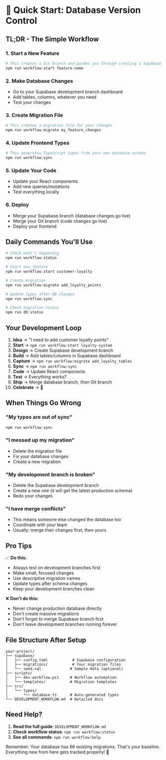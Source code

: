 # 🚀 Quick Start: Database Version Control

## TL;DR - The Simple Workflow

### 1. Start a New Feature
```powershell
# This creates a Git branch and guides you through creating a Supabase branch
npm run workflow:start feature-name
```

### 2. Make Database Changes
- Go to your Supabase development branch dashboard
- Add tables, columns, whatever you need
- Test your changes

### 3. Create Migration File
```powershell
# This creates a migration file for your changes
npm run workflow:migrate my_feature_changes
```

### 4. Update Frontend Types
```powershell
# This generates TypeScript types from your new database schema
npm run workflow:sync
```

### 5. Update Your Code
- Update your React components
- Add new queries/mutations
- Test everything locally

### 6. Deploy
- Merge your Supabase branch (database changes go live)
- Merge your Git branch (code changes go live)
- Deploy your frontend

## Daily Commands You'll Use

```powershell
# Check what's happening
npm run workflow:status

# Start new feature
npm run workflow:start customer-loyalty

# Create migration
npm run workflow:migrate add_loyalty_points

# Update types after DB changes
npm run workflow:sync

# Check migration status
npm run db:status
```

## Your Development Loop

1. **Idea** → "I need to add customer loyalty points"
2. **Start** → `npm run workflow:start loyalty-system`
3. **Design** → Create Supabase development branch
4. **Build** → Add tables/columns in Supabase dashboard  
5. **Capture** → `npm run workflow:migrate add_loyalty_tables`
6. **Sync** → `npm run workflow:sync`
7. **Code** → Update React components
8. **Test** → Everything works?
9. **Ship** → Merge database branch, then Git branch
10. **Celebrate** → 🎉

## When Things Go Wrong

### "My types are out of sync"
```powershell
npm run workflow:sync
```

### "I messed up my migration"
- Delete the migration file
- Fix your database changes
- Create a new migration

### "My development branch is broken"
- Delete the Supabase development branch
- Create a new one (it will get the latest production schema)
- Redo your changes

### "I have merge conflicts"
- This means someone else changed the database too
- Coordinate with your team
- Usually: merge their changes first, then yours

## Pro Tips

✅ **Do this:**
- Always test on development branches first
- Make small, focused changes
- Use descriptive migration names
- Update types after schema changes
- Keep your development branches clean

❌ **Don't do this:**
- Never change production database directly
- Don't create massive migrations
- Don't forget to merge Supabase branch first
- Don't leave development branches running forever

## File Structure After Setup

```
your-project/
├── supabase/
│   ├── config.toml           # Supabase configuration
│   ├── migrations/           # Your migration files
│   └── seed.sql             # Sample data (optional)
├── scripts/
│   ├── dev-workflow.ps1     # Workflow automation
│   └── templates/           # Migration templates
├── src/
│   └── types/
│       └── database.ts      # Auto-generated types
└── DEVELOPMENT_WORKFLOW.md  # Detailed docs
```

## Need Help?

1. **Read the full guide**: `DEVELOPMENT_WORKFLOW.md`
2. **Check workflow status**: `npm run workflow:status`
3. **See all commands**: `npm run workflow:help`

Remember: Your database has 66 existing migrations. That's your baseline. Everything new from here gets tracked properly! 🎯
